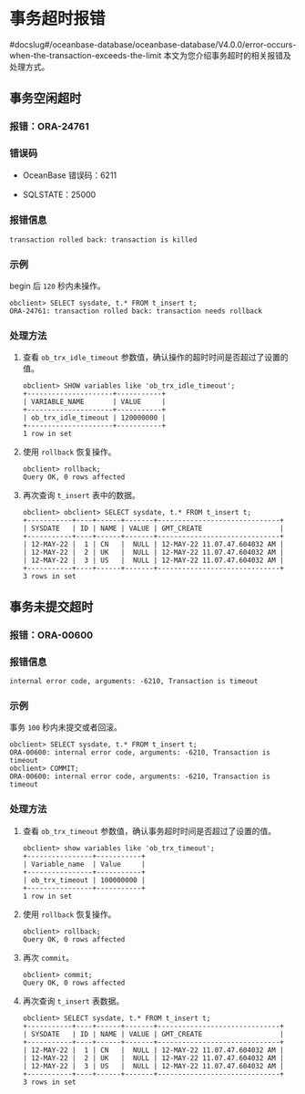 # 事务超时报错
#docslug#/oceanbase-database/oceanbase-database/V4.0.0/error-occurs-when-the-transaction-exceeds-the-limit
本文为您介绍事务超时的相关报错及处理方式。

## 事务空闲超时

### 报错：ORA-24761

### 错误码

* OceanBase 错误码：6211

* SQLSTATE：25000

### 报错信息

```unknow
transaction rolled back: transaction is killed
```

### 示例

begin 后 `120` 秒内未操作。

```unknow
obclient> SELECT sysdate, t.* FROM t_insert t;
ORA-24761: transaction rolled back: transaction needs rollback
```

### 处理方法

1. 查看 `ob_trx_idle_timeout` 参数值，确认操作的超时时间是否超过了设置的值。

   ```unknow
   obclient> SHOW variables like 'ob_trx_idle_timeout';
   +---------------------+-----------+
   | VARIABLE_NAME       | VALUE     |
   +---------------------+-----------+
   | ob_trx_idle_timeout | 120000000 |
   +---------------------+-----------+
   1 row in set
   ```

2. 使用 `rollback` 恢复操作。

   ```unknow
   obclient> rollback;
   Query OK, 0 rows affected
   ```

3. 再次查询 `t_insert` 表中的数据。

   ```unknow
   obclient> obclient> SELECT sysdate, t.* FROM t_insert t;
   +-----------+----+------+-------+------------------------------+
   | SYSDATE   | ID | NAME | VALUE | GMT_CREATE                   |
   +-----------+----+------+-------+------------------------------+
   | 12-MAY-22 |  1 | CN   |  NULL | 12-MAY-22 11.07.47.604032 AM |
   | 12-MAY-22 |  2 | UK   |  NULL | 12-MAY-22 11.07.47.604032 AM |
   | 12-MAY-22 |  3 | US   |  NULL | 12-MAY-22 11.07.47.604032 AM |
   +-----------+----+------+-------+------------------------------+
   3 rows in set
   ```

## 事务未提交超时

### 报错：ORA-00600

### 报错信息

```unknow
internal error code, arguments: -6210, Transaction is timeout
```

### 示例

事务 `100` 秒内未提交或者回滚。

```unknow
obclient> SELECT sysdate, t.* FROM t_insert t;
ORA-00600: internal error code, arguments: -6210, Transaction is timeout
obclient> COMMIT;
ORA-00600: internal error code, arguments: -6210, Transaction is timeout
```

### 处理方法

1. 查看 `ob_trx_timeout` 参数值，确认事务超时时间是否超过了设置的值。

   ```unknow
   obclient> show variables like 'ob_trx_timeout';
   +----------------+-----------+
   | Variable_name  | Value     |
   +----------------+-----------+
   | ob_trx_timeout | 100000000 |
   +----------------+-----------+
   1 row in set
   ```

2. 使用 `rollback` 恢复操作。

   ```unknow
   obclient> rollback;
   Query OK, 0 rows affected
   ```

3. 再次 `commit`。

   ```unknow
   obclient> commit;
   Query OK, 0 rows affected
   ```

4. 再次查询 `t_insert` 表数据。

   ```unknow
   obclient> SELECT sysdate, t.* FROM t_insert t;
   +-----------+----+------+-------+------------------------------+
   | SYSDATE   | ID | NAME | VALUE | GMT_CREATE                   |
   +-----------+----+------+-------+------------------------------+
   | 12-MAY-22 |  1 | CN   |  NULL | 12-MAY-22 11.07.47.604032 AM |
   | 12-MAY-22 |  2 | UK   |  NULL | 12-MAY-22 11.07.47.604032 AM |
   | 12-MAY-22 |  3 | US   |  NULL | 12-MAY-22 11.07.47.604032 AM |
   +-----------+----+------+-------+------------------------------+
   3 rows in set
   ```
